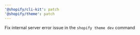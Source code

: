 ```yaml
---
'@shopify/cli-kit': patch
'@shopify/theme': patch
---
```


Fix internal server error issue in the `shopify theme dev` command
